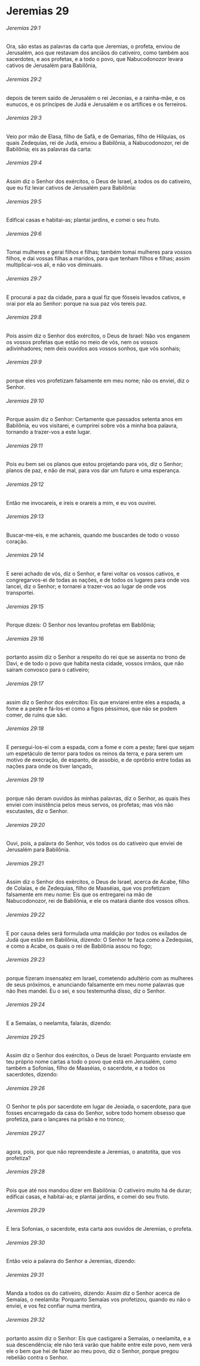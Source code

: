 # Jeremias 29

###### Jeremias 29:1

Ora, são estas as palavras da carta que Jeremias, o profeta, enviou de Jerusalém, aos que restavam dos anciãos do cativeiro, como também aos sacerdotes, e aos profetas, e a todo o povo, que Nabucodonozor levara cativos de Jerusalém para Babilônia,

###### Jeremias 29:2

depois de terem saído de Jerusalém o rei Jeconias, e a rainha-mãe, e os eunucos, e os príncipes de Judá e Jerusalém e os artífices e os ferreiros.

###### Jeremias 29:3

Veio por mão de Elasa, filho de Safã, e de Gemarias, filho de Hilquias, os quais Zedequias, rei de Judá, enviou a Babilônia, a Nabucodonozor, rei de Babilônia; eis as palavras da carta:

###### Jeremias 29:4

Assim diz o Senhor dos exércitos, o Deus de Israel, a todos os do cativeiro, que eu fiz levar cativos de Jerusalém para Babilônia:

###### Jeremias 29:5

Edificai casas e habitai-as; plantai jardins, e comei o seu fruto.

###### Jeremias 29:6

Tomai mulheres e gerai filhos e filhas; também tomai mulheres para vossos filhos, e dai vossas filhas a maridos, para que tenham filhos e filhas; assim multiplicai-vos ali, e não vos diminuais.

###### Jeremias 29:7

E procurai a paz da cidade, para a qual fiz que fôsseis levados cativos, e orai por ela ao Senhor: porque na sua paz vós tereis paz.

###### Jeremias 29:8

Pois assim diz o Senhor dos exércitos, o Deus de Israel: Não vos enganem os vossos profetas que estão no meio de vós, nem os vossos adivinhadores; nem deis ouvidos aos vossos sonhos, que vós sonhais;

###### Jeremias 29:9

porque eles vos profetizam falsamente em meu nome; não os enviei, diz o Senhor.

###### Jeremias 29:10

Porque assim diz o Senhor: Certamente que passados setenta anos em Babilônia, eu vos visitarei, e cumprirei sobre vós a minha boa palavra, tornando a trazer-vos a este lugar.

###### Jeremias 29:11

Pois eu bem sei os planos que estou projetando para vós, diz o Senhor; planos de paz, e não de mal, para vos dar um futuro e uma esperança.

###### Jeremias 29:12

Então me invocareis, e ireis e orareis a mim, e eu vos ouvirei.

###### Jeremias 29:13

Buscar-me-eis, e me achareis, quando me buscardes de todo o vosso coração.

###### Jeremias 29:14

E serei achado de vós, diz o Senhor, e farei voltar os vossos cativos, e congregarvos-ei de todas as nações, e de todos os lugares para onde vos lancei, diz o Senhor; e tornarei a trazer-vos ao lugar de onde vos transportei.

###### Jeremias 29:15

Porque dizeis: O Senhor nos levantou profetas em Babilônia;

###### Jeremias 29:16

portanto assim diz o Senhor a respeito do rei que se assenta no trono de Davi, e de todo o povo que habita nesta cidade, vossos irmãos, que não saíram convosco para o cativeiro;

###### Jeremias 29:17

assim diz o Senhor dos exércitos: Eis que enviarei entre eles a espada, a fome e a peste e fá-los-ei como a figos péssimos, que não se podem comer, de ruins que são.

###### Jeremias 29:18

E persegui-los-ei com a espada, com a fome e com a peste; farei que sejam um espetáculo de terror para todos os reinos da terra, e para serem um motivo de execração, de espanto, de assobio, e de opróbrio entre todas as nações para onde os tiver lançado,

###### Jeremias 29:19

porque não deram ouvidos às minhas palavras, diz o Senhor, as quais lhes enviei com insistência pelos meus servos, os profetas; mas vós não escutastes, diz o Senhor.

###### Jeremias 29:20

Ouvi, pois, a palavra do Senhor, vós todos os do cativeiro que enviei de Jerusalém para Babilônia.

###### Jeremias 29:21

Assim diz o Senhor dos exércitos, o Deus de Israel, acerca de Acabe, filho de Colaías, e de Zedequias, filho de Maaséias, que vos profetizam falsamente em meu nome: Eis que os entregarei na mão de Nabucodonozor, rei de Babilônia, e ele os matará diante dos vossos olhos.

###### Jeremias 29:22

E por causa deles será formulada uma maldição por todos os exilados de Judá que estão em Babilônia, dizendo: O Senhor te faça como a Zedequias, e como a Acabe, os quais o rei de Babilônia assou no fogo;

###### Jeremias 29:23

porque fizeram insensatez em Israel, cometendo adultério com as mulheres de seus próximos, e anunciando falsamente em meu nome palavras que não lhes mandei. Eu o sei, e sou testemunha disso, diz o Senhor.

###### Jeremias 29:24

E a Semaías, o neelamita, falarás, dizendo:

###### Jeremias 29:25

Assim diz o Senhor dos exércitos, o Deus de Israel: Porquanto enviaste em teu próprio nome cartas a todo o povo que está em Jerusalém, como também a Sofonias, filho de Maaséias, o sacerdote, e a todos os sacerdotes, dizendo:

###### Jeremias 29:26

O Senhor te pôs por sacerdote em lugar de Jeoiada, o sacerdote, para que fosses encarregado da casa do Senhor, sobre todo homem obsesso que profetiza, para o lançares na prisão e no tronco;

###### Jeremias 29:27

agora, pois, por que não repreendeste a Jeremias, o anatotita, que vos profetiza?

###### Jeremias 29:28

Pois que até nos mandou dizer em Babilônia: O cativeiro muito há de durar; edificai casas, e habitai-as; e plantai jardins, e comei do seu fruto.

###### Jeremias 29:29

E lera Sofonias, o sacerdote, esta carta aos ouvidos de Jeremias, o profeta.

###### Jeremias 29:30

Então veio a palavra do Senhor a Jeremias, dizendo:

###### Jeremias 29:31

Manda a todos os do cativeiro, dizendo: Assim diz o Senhor acerca de Semaías, o neelamita: Porquanto Semaías vos profetizou, quando eu não o enviei, e vos fez confiar numa mentira,

###### Jeremias 29:32

portanto assim diz o Senhor: Eis que castigarei a Semaías, o neelamita, e a sua descendência; ele não terá varão que habite entre este povo, nem verá ele o bem que hei de fazer ao meu povo, diz o Senhor, porque pregou rebelião contra o Senhor.

